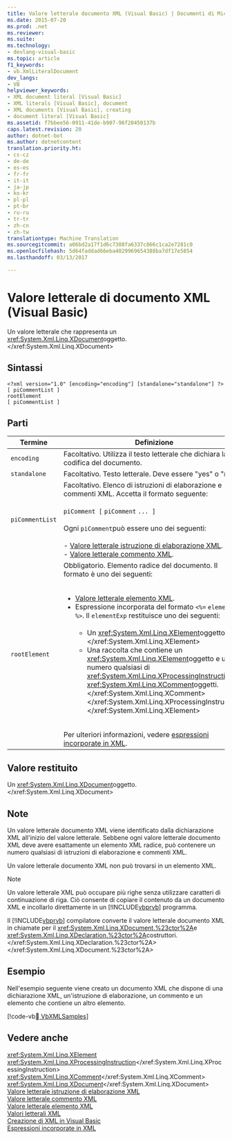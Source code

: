```yaml
---
title: Valore letterale documento XML (Visual Basic) | Documenti di Microsoft
ms.date: 2015-07-20
ms.prod: .net
ms.reviewer: 
ms.suite: 
ms.technology:
- devlang-visual-basic
ms.topic: article
f1_keywords:
- vb.XmlLiteralDocument
dev_langs:
- VB
helpviewer_keywords:
- XML document literal [Visual Basic]
- XML literals [Visual Basic], document
- XML documents [Visual Basic], creating
- document literal [Visual Basic]
ms.assetid: f7bbee56-0911-41de-b907-96f20450137b
caps.latest.revision: 20
author: dotnet-bot
ms.author: dotnetcontent
translation.priority.ht:
- cs-cz
- de-de
- es-es
- fr-fr
- it-it
- ja-jp
- ko-kr
- pl-pl
- pt-br
- ru-ru
- tr-tr
- zh-cn
- zh-tw
translationtype: Machine Translation
ms.sourcegitcommit: a06bd2a17f1d6c7308fa6337c866c1ca2e7281c0
ms.openlocfilehash: 5d64faddad66eba4029969654388ba7df17e5854
ms.lasthandoff: 03/13/2017

---
```

# <a name="xml-document-literal-visual-basic"></a>Valore letterale di documento XML (Visual Basic)
Un valore letterale che rappresenta un <xref:System.Xml.Linq.XDocument>oggetto.</xref:System.Xml.Linq.XDocument>  
  
## <a name="syntax"></a>Sintassi  
  
```  
<?xml version="1.0" [encoding="encoding"] [standalone="standalone"] ?>  
[ piCommentList ]  
rootElement  
[ piCommentList ]  
```  
  
## <a name="parts"></a>Parti  
  
|Termine|Definizione|  
|---|---|  
|`encoding`|Facoltativo. Utilizza il testo letterale che dichiara la codifica del documento.|  
|`standalone`|Facoltativo. Testo letterale. Deve essere "yes" o "no".|  
|`piCommentList`|Facoltativo. Elenco di istruzioni di elaborazione e commenti XML. Accetta il formato seguente:<br /><br /> `piComment [` `piComment` `... ]`<br /><br /> Ogni `piComment`può essere uno dei seguenti:<br /><br /> -   [Valore letterale istruzione di elaborazione XML](../../../visual-basic/language-reference/xml-literals/xml-processing-instruction-literal.md).<br />-   [Valore letterale commento XML](../../../visual-basic/language-reference/xml-literals/xml-comment-literal.md).|  
|`rootElement`|Obbligatorio. Elemento radice del documento. Il formato è uno dei seguenti:<br /><br /> <ul><li>[Valore letterale elemento XML](../../../visual-basic/language-reference/xml-literals/xml-element-literal.md).</li><li>Espressione incorporata del formato `<%=` `elementExp` `%>`. Il `elementExp` restituisce uno dei seguenti:<br /><br /> <ul><li>Un <xref:System.Xml.Linq.XElement>oggetto.</xref:System.Xml.Linq.XElement></li><li>Una raccolta che contiene un <xref:System.Xml.Linq.XElement>oggetto e un numero qualsiasi di <xref:System.Xml.Linq.XProcessingInstruction>e <xref:System.Xml.Linq.XComment>oggetti.</xref:System.Xml.Linq.XComment> </xref:System.Xml.Linq.XProcessingInstruction> </xref:System.Xml.Linq.XElement></li></ul></li></ul><br /> Per ulteriori informazioni, vedere [espressioni incorporate in XML](../../../visual-basic/programming-guide/language-features/xml/embedded-expressions-in-xml.md).|  
  
## <a name="return-value"></a>Valore restituito  
 Un <xref:System.Xml.Linq.XDocument>oggetto.</xref:System.Xml.Linq.XDocument>  
  
## <a name="remarks"></a>Note  
 Un valore letterale documento XML viene identificato dalla dichiarazione XML all'inizio del valore letterale. Sebbene ogni valore letterale documento XML deve avere esattamente un elemento XML radice, può contenere un numero qualsiasi di istruzioni di elaborazione e commenti XML.  
  
 Un valore letterale documento XML non può trovarsi in un elemento XML.  
  
> [!NOTE]
>  Un valore letterale XML può occupare più righe senza utilizzare caratteri di continuazione di riga. Ciò consente di copiare il contenuto da un documento XML e incollarlo direttamente in un [!INCLUDE[vbprvb](../../../csharp/programming-guide/concepts/linq/includes/vbprvb_md.md)] programma.  
  
 Il [!INCLUDE[vbprvb](../../../csharp/programming-guide/concepts/linq/includes/vbprvb_md.md)] compilatore converte il valore letterale documento XML in chiamate per il <xref:System.Xml.Linq.XDocument.%23ctor%2A>e <xref:System.Xml.Linq.XDeclaration.%23ctor%2A>costruttori.</xref:System.Xml.Linq.XDeclaration.%23ctor%2A> </xref:System.Xml.Linq.XDocument.%23ctor%2A>  
  
## <a name="example"></a>Esempio  
 Nell'esempio seguente viene creato un documento XML che dispone di una dichiarazione XML, un'istruzione di elaborazione, un commento e un elemento che contiene un altro elemento.  
  
 [!code-vb[&#30; VbXMLSamples](../../../visual-basic/language-reference/operators/codesnippet/VisualBasic/xml-document-literal_1.vb)]  
  
## <a name="see-also"></a>Vedere anche  
 <xref:System.Xml.Linq.XElement>   
 <xref:System.Xml.Linq.XProcessingInstruction></xref:System.Xml.Linq.XProcessingInstruction>   
 <xref:System.Xml.Linq.XComment></xref:System.Xml.Linq.XComment>   
 <xref:System.Xml.Linq.XDocument></xref:System.Xml.Linq.XDocument>   
 [Valore letterale istruzione di elaborazione XML](../../../visual-basic/language-reference/xml-literals/xml-processing-instruction-literal.md)   
 [Valore letterale commento XML](../../../visual-basic/language-reference/xml-literals/xml-comment-literal.md)   
 [Valore letterale elemento XML](../../../visual-basic/language-reference/xml-literals/xml-element-literal.md)   
 [Valori letterali XML](../../../visual-basic/language-reference/xml-literals/index.md)   
 [Creazione di XML in Visual Basic](../../../visual-basic/programming-guide/language-features/xml/creating-xml.md)   
 [Espressioni incorporate in XML](../../../visual-basic/programming-guide/language-features/xml/embedded-expressions-in-xml.md)
